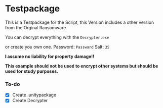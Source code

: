 # Testpackage



This is a Testpackage for the Script, this Version includes a other version from the Orginal Ransomware. 

You can decrypt everything with the `Decrypter.exe`

or create you own one. Password: `Password` Salt: `35`

**I assume no liability for property damage!!**

**This example should not be used to encrypt other systems but should be used for study purposes.**


### To-do
- [x] Create .unitypackage
- [x] Create Decrypter
